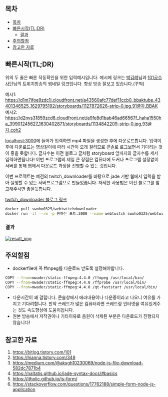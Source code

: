 ## 목차

- [목차](#목차)
- [빠른시작(TL;DR)](#빠른시작tldr)
  - [결과](#결과)
- [주의할점](#주의할점)
- [참고한 자료](#참고한-자료)

## 빠른시작(TL;DR)

위의 두 줄은 빠른 작동확인을 위한 입력예시입니다. 예시에 링크는 [박김례](https://www.twitch.tv/bbaktube)님과 [101공수사단](https://www.twitch.tv/haha1550ha)님의 트위치방송의 썸네일 링크입니다. 항상 방송 잘보고 있습니다.(꾸벅)

예시1: https://d1m7jfoe9zdc1j.cloudfront.net/a43560afc77def11ccb0_bbaktube_43401346525_1629795192/storyboards/1127872626-strip-0.jpg,91글자,BBAK  
예시2: https://d2nvs31859zcd8.cloudfront.net/a9fe8d1bab46ad66567f_haha1550ha_39901245627_1630402871/storyboards/1134842209-strip-0.jpg,93글자,coh2

[localhost:3000](localhost:3000)에 들어가 입력하면 mp4 파일을 생성한 후에 다운로드합니다. 입력이후에 다운로드는 영상길이에 따라 시간이 오래 걸리므로 콘솔로 로그보면서 기다리는 것이 좋을 듯합니다.
글자수는 이전 블로그 글처럼 storyboard 앞까지의 글자수를 세서 입력하면됩니다! 이번 프로그램의 제일 큰 장점은 컴퓨터에 도커나 프로그램 설정없이 서버를 통해 웹에서 다운로드 과정을 진행할 수 있는 것입니다.

이번 프로젝트는 예전의 twitch_downloader를 바탕으로 jade 기반 웹에서 입력을 받아 실행할 수 있는 서버프로그램으로 만들었습니다. 자세한 사용법은 이전 블로그를 참고해주시면 좋을듯합니다.

[twitch_downloader 블로그 링크](https://ousion.kr/2021/06/Docker_nodejs_twtich_downloader/)

``` bash
docker pull swoho0325/webtwitchdownloader
docker run -it --rm -p 원하는 포트:3000 --name webtwitch swoho0325/webtwitchdownloader
```

### 결과

[![result_img](https://img.youtube.com/vi/d9cGKHfF1BM/0.jpg)](https://youtu.be/d9cGKHfF1BM)

## 주의할점

- dockerfile에 꼭 ffmpeg를 다운로드 받도록 설정해야합니다.

``` bash
COPY --from=mwader/static-ffmpeg:4.4.0 /ffmpeg /usr/local/bin/
COPY --from=mwader/static-ffmpeg:4.4.0 /ffprobe /usr/local/bin/
COPY --from=mwader/static-ffmpeg:4.4.0 /qt-faststart /usr/local/bin/
```

- 다운시간이 꽤 걸립니다. 콘솔창에서 에러내용이나 다운중이라고 나오니 여유를 가지고 기다려합니다. 만약 쓰레드가 많은 컴퓨터라면 쓰레드랑 인터넷을 여유있게주는 것도 속도향상에 도움이됩니다.
- 원본 방송에서 저작권이나 기타이유로 음원이 삭제된 부분은 다운로드가 진행되지않습니다!

## 참고한 자료

1. https://bitlog.tistory.com/101
2. https://hianna.tistory.com/349
3. https://medium.com/@aksgh10230069/node-js-file-download-582dc7871b4
4. https://naltatis.github.io/jade-syntax-docs/#basics
5. https://itholic.github.io/js-form/
6. https://stackoverflow.com/questions/17762188/simple-form-node-js-application